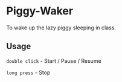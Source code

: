 # Piggy-Waker
To wake up the lazy piggy sleeping in class.

## Usage
`double click` - Start / Pause / Resume

`long press` - Stop
